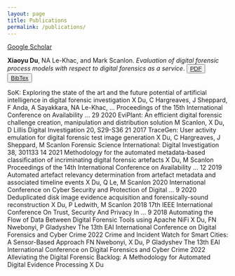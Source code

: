 ```yaml
---
layout: page
title: Publications
permalink: /publications/
---
```

[Google Scholar](https://scholar.google.com/citations?user=9rQ-YFcAAAAJ&hl=en&oi=sra)


**Xiaoyu Du**, NA Le-Khac, and Mark Scanlon. *Evaluation of digital forensic process models with respect to digital forensics as a service*. 
<button type="button" class="btn btn-success btn-sm">[PDF](https://arxiv.org/pdf/1708.01730)</button>
<button type="button" class="btn btn-secondary btn-sm">[BibTex](/bibs/du2017evaluation.txt)</button>



SoK: Exploring the state of the art and the future potential of artificial intelligence in digital forensic investigation
X Du, C Hargreaves, J Sheppard, F Anda, A Sayakkara, NA Le-Khac, ...
Proceedings of the 15th International Conference on Availability …	29	2020
EviPlant: An efficient digital forensic challenge creation, manipulation and distribution solution
M Scanlon, X Du, D Lillis
Digital Investigation 20, S29-S36	21	2017
TraceGen: User activity emulation for digital forensic test image generation
X Du, C Hargreaves, J Sheppard, M Scanlon
Forensic Science International: Digital Investigation 38, 301133	14	2021
Methodology for the automated metadata-based classification of incriminating digital forensic artefacts
X Du, M Scanlon
Proceedings of the 14th International Conference on Availability …	12	2019
Automated artefact relevancy determination from artefact metadata and associated timeline events
X Du, Q Le, M Scanlon
2020 International Conference on Cyber Security and Protection of Digital …	9	2020
Deduplicated disk image evidence acquisition and forensically-sound reconstruction
X Du, P Ledwith, M Scanlon
2018 17th IEEE International Conference On Trust, Security And Privacy In …	9	2018
Automating the Flow of Data Between Digital Forensic Tools using Apache NiFi
X Du, FN Nwebonyi, P Gladyshev
The 13th EAI International Conference on Digital Forensics and Cyber Crime		2022
Crime and Incident Watch for Smart Cities: A Sensor-Based Approach
FN Nwebonyi, X Du, P Gladyshev
The 13th EAI International Conference on Digital Forensics and Cyber Crime		2022
Alleviating the Digital Forensic Backlog: A Methodology for Automated Digital Evidence Processing
X Du
